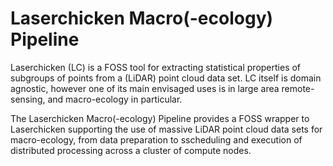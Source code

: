 # Laserchicken Macro(-ecology) Pipeline

Laserchicken (LC) is a FOSS tool for extracting statistical properties of subgroups of points from a
(LiDAR) point cloud data set. LC itself is domain agnostic, however one of its main envisaged uses is in
large area remote-sensing, and macro-ecology in particular.

The Laserchicken Macro(-ecology) Pipeline provides a FOSS wrapper to Laserchicken supporting the use of
massive LiDAR point cloud data sets for macro-ecology, from data preparation to sscheduling and execution
of distributed processing across a cluster of compute nodes.

